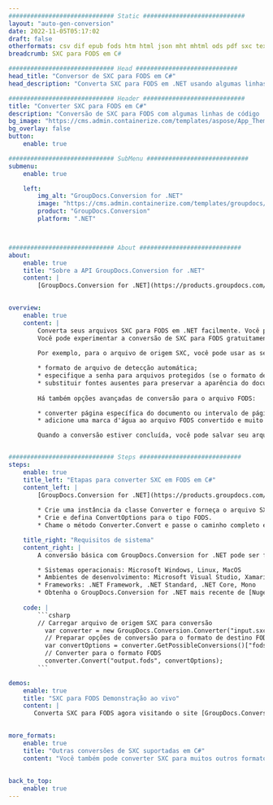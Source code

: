 ```yaml
---
############################# Static ############################
layout: "auto-gen-conversion"
date: 2022-11-05T05:17:02
draft: false
otherformats: csv dif epub fods htm html json mht mhtml ods pdf sxc tex tsv xlam xls xlsb xlsm xlsx xlt xltm xltx xml xps
breadcrumb: SXC para FODS em C#

############################# Head ############################
head_title: "Conversor de SXC para FODS em C#"
head_description: "Converta SXC para FODS em .NET usando algumas linhas de código. Use a API de conversão de documentos do GroupDocs para converter mais de 160 formatos de arquivo."

############################# Header ############################
title: "Converter SXC para FODS em C#"
description: "Conversão de SXC para FODS com algumas linhas de código .NET"
bg_image: "https://cms.admin.containerize.com/templates/aspose/App_Themes/V3/images/bg/header1.png"
bg_overlay: false
button:
    enable: true

############################# SubMenu ############################
submenu:
    enable: true

    left:
        img_alt: "GroupDocs.Conversion for .NET"
        image: "https://cms.admin.containerize.com/templates/groupdocs/images/product-logos/90x90-noborder/groupdocs-conversion-net.png"
        product: "GroupDocs.Conversion"
        platform: ".NET"



############################# About ############################
about:
    enable: true
    title: "Sobre a API GroupDocs.Conversion for .NET"
    content: |
        [GroupDocs.Conversion for .NET](https://products.groupdocs.com/conversion/net/) pode ser usado para converter Microsoft Word, Excel, PowerPoint, PDF, Visio e outros formatos. GroupDocs.Conversion é uma API independente que é adequada para sistemas internos e de back-end onde é necessário alto desempenho. Não depende de nenhum software como Microsoft ou Open Office.
    

overview:
    enable: true
    content: |
        Converta seus arquivos SXC para FODS em .NET facilmente. Você pode usar apenas algumas linhas de código C# em qualquer plataforma de sua escolha, como - Windows, Linux, macOS.
        Você pode experimentar a conversão de SXC para FODS gratuitamente e avaliar a qualidade dos resultados da conversão. Juntamente com cenários de conversão de arquivo simples, você pode tentar opções mais avançadas para carregar o arquivo de origem SXC e para salvar o resultado de saída FODS. 
        
        Por exemplo, para o arquivo de origem SXC, você pode usar as seguintes opções de carregamento:

        * formato de arquivo de detecção automática;
        * especifique a senha para arquivos protegidos (se o formato de arquivo suportar);
        * substituir fontes ausentes para preservar a aparência do documento.
        
        Há também opções avançadas de conversão para o arquivo FODS:

        * converter página específica do documento ou intervalo de páginas;
        * adicione uma marca d'água ao arquivo FODS convertido e muito mais.

        Quando a conversão estiver concluída, você pode salvar seu arquivo FODS no caminho do arquivo local ou em qualquer armazenamento de terceiros, como FTP, Amazon S3, Google Drive, Dropbox etc. Observe - para converter SXC para {{ TO}} não há necessidade de nenhum software adicional instalado - como MS Office, Open Office, Adobe Acrobat Reader etc.


############################# Steps ############################
steps:
    enable: true
    title_left: "Etapas para converter SXC em FODS em C#"
    content_left: |
        [GroupDocs.Conversion for .NET](https://products.groupdocs.com/conversion/net/) torna mais fácil para os desenvolvedores converter um arquivo SXC para FODS com algumas linhas de código.
        
        * Crie uma instância da classe Converter e forneça o arquivo SXC com o caminho completo
        * Crie e defina ConvertOptions para o tipo FODS.
        * Chame o método Converter.Convert e passe o caminho completo e o formato (FODS) como parâmetro

    title_right: "Requisitos de sistema"
    content_right: |
        A conversão básica com GroupDocs.Conversion for .NET pode ser feita em apenas algumas etapas simples. Nossas APIs são suportadas em todas as principais plataformas e sistemas operacionais. Antes de executar o código abaixo, certifique-se de ter os seguintes pré-requisitos instalados em seu sistema.

        * Sistemas operacionais: Microsoft Windows, Linux, MacOS
        * Ambientes de desenvolvimento: Microsoft Visual Studio, Xamarin, MonoDevelop
        * Frameworks: .NET Framework, .NET Standard, .NET Core, Mono
        * Obtenha o GroupDocs.Conversion for .NET mais recente de [Nuget](https://www.nuget.org/packages/groupdocs.conversion)
         
    code: |
        ```csharp    
        // Carregar arquivo de origem SXC para conversão
          var converter = new GroupDocs.Conversion.Converter("input.sxc");
          // Preparar opções de conversão para o formato de destino FODS
          var convertOptions = converter.GetPossibleConversions()["fods"].ConvertOptions;
          // Converter para o formato FODS
          converter.Convert("output.fods", convertOptions);
        ```

demos:
    enable: true
    title: "SXC para FODS Demonstração ao vivo"
    content: |
       Converta SXC para FODS agora visitando o site [GroupDocs.Conversion App](https://products.groupdocs.app/conversion/family). A demonstração online tem as seguintes vantagens
          

more_formats:
    enable: true
    title: "Outras conversões de SXC suportadas em C#"
    content: "Você também pode converter SXC para muitos outros formatos de arquivo. Por favor, veja a lista abaixo."
       
       
back_to_top:
    enable: true
---
```

